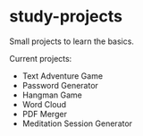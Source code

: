 # study-projects
Small projects to learn the basics.

Current projects:
- Text Adventure Game
- Password Generator
- Hangman Game
- Word Cloud
- PDF Merger
- Meditation Session Generator

